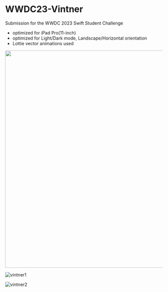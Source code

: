 # WWDC23-Vintner
Submission for the WWDC 2023 Swift Student Challenge

- optimized for iPad Pro(11-inch)
- optimized for Light/Dark mode, Landscape/Horizontal orientation
- Lottie vector animations used

<img src="https://github.com/Medi0202/WWDC23-Vintner/assets/115053126/21a03564-0256-4cf7-961c-836ebba1aa6e" width="694">

![vintner1](https://github.com/Medi0202/WWDC23-Vintner/assets/115053126/56bf0df7-f17c-4c0f-ae29-9f6e56f09c8b)

![vintner2](https://github.com/Medi0202/WWDC23-Vintner/assets/115053126/3734201e-15bb-4e7d-b30b-b5afc12b616c)
